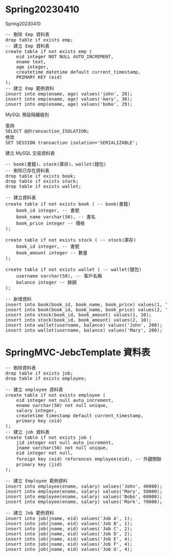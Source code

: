 # Spring20230410
Spring20230410
<pre>
-- 刪除 Emp 資料表
drop table if exists emp;
-- 建立 Emp 資料表
create table if not exists emp (
	eid integer NOT NULL AUTO_INCREMENT,
	ename text,
	age integer,
	createtime datetime default current_timestamp,
	PRIMARY KEY (eid)
);
-- 建立 Emp 範例資料
insert into emp(ename, age) values('john', 28);
insert into emp(ename, age) values('mary', 30);
insert into emp(ename, age) values('bobo', 29);
</pre>
MySQL 預設隔離級別
<pre>
查詢
SELECT @@transaction_ISOLATION;
修改
SET SESSION transaction_isolation='SERIALIZABLE';
</pre>
建立 MySQL 交易資料表
<pre>
-- book(書籍)、stock(庫存)、wallet(錢包)
-- 刪除已存在資料表
drop table if exists book;
drop table if exists stock;
drop table if exists wallet;

-- 建立資料表
create table if not exists book ( -- book(書籍)
    book_id integer, -- 書號
    book_name varchar(50), -- 書名
    book_price integer -- 價格
);

create table if not exists stock ( -- stock(庫存)
    book_id integer, -- 書號
    book_amount integer -- 數量
);

create table if not exists wallet ( -- wallet(錢包)
    username varchar(50), -- 客戶名稱
    balance integer -- 餘額
);

-- 新增資料
insert into book(book_id, book_name, book_price) values(1, 'Java', 100);
insert into book(book_id, book_name, book_price) values(2, 'Python', 70);
insert into stock(book_id, book_amount) values(1, 10);
insert into stock(book_id, book_amount) values(2, 10);
insert into wallet(username, balance) values('John', 200);
insert into wallet(username, balance) values('Mary', 200);
</pre>

# SpringMVC-JebcTemplate 資料表
<pre>
-- 刪除資料表
drop table if exists job;
drop table if exists employee;

-- 建立 employee 資料表
create table if not exists employee (
	eid integer not null auto_increment,
	ename varchar(50) not null unique,
	salary integer,
	createtime timestamp default current_timestamp,
	primary key (eid)
);
-- 建立 job 資料表
create table if not exists job (
	jid integer not null auto_increment,
	jname varchar(50) not null unique,
	eid integer not null,
	foreign key (eid) references employee(eid), -- 外鍵關聯
	primary key (jid)
);

-- 建立 Employee 範例資料
insert into employee(ename, salary) values('John', 40000);
insert into employee(ename, salary) values('Mary', 50000);
insert into employee(ename, salary) values('Bobo', 60000);
insert into employee(ename, salary) values('Mark', 70000);

-- 建立 Job 範例資料
insert into job(jname, eid) values('Job A', 1);
insert into job(jname, eid) values('Job B', 1);
insert into job(jname, eid) values('Job C', 2);
insert into job(jname, eid) values('Job D', 2);
insert into job(jname, eid) values('Job E', 4);
insert into job(jname, eid) values('Job F', 4);
insert into job(jname, eid) values('Job G', 4);
</pre>
